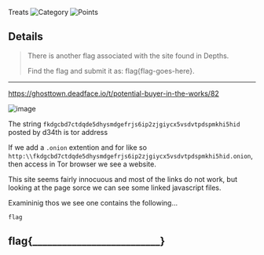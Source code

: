 Treats
![Category](http://img.shields.io/badge/Category-Hybrid-orange?style=for-the-badge) ![Points](http://img.shields.io/badge/Points-80-brightgreen?style=for-the-badge)

## Details

>There is another flag associated with the site found in Depths. 
>
>Find the flag and submit it as: flag{flag-goes-here}.
---

https://ghosttown.deadface.io/t/potential-buyer-in-the-works/82


![image](https://user-images.githubusercontent.com/73170900/137755260-63cf46a9-57bc-4295-877c-76ec11e84dda.png)

The string `fkdgcbd7ctdqde5dhysmdgefrjs6ip2zjgiycx5vsdvtpdspmkhi5hid` posted by d34th is tor address

If we add a `.onion` extention and for like so `http:\\fkdgcbd7ctdqde5dhysmdgefrjs6ip2zjgiycx5vsdvtpdspmkhi5hid.onion`, then access in Tor browser we see a website.

This site seems fairly innocuous and most of the links do not work, but looking at the page sorce we can see some linked javascript files.

Examininig thos we see one contains the following...

```
flag
```

## flag{__________________________}
